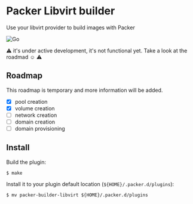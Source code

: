 # Packer Libvirt builder
Use your libvirt provider to build images with Packer

![Go](https://github.com/tormath1/packer-libvirt/workflows/Go/badge.svg)

:warning: it's under active development, it's not functional yet. Take a look at the roadmad :relaxed: :warning:

## Roadmap

This roadmap is temporary and more information will be added.

- [x] pool creation
- [x] volume creation
- [ ] network creation
- [ ] domain creation
- [ ] domain provisioning

## Install

Build the plugin:

```shell
$ make
```

Install it to your plugin default location (`${HOME}/.packer.d/plugins`): 

```shell
$ mv packer-builder-libvirt ${HOME}/.packer.d/plugins
```


